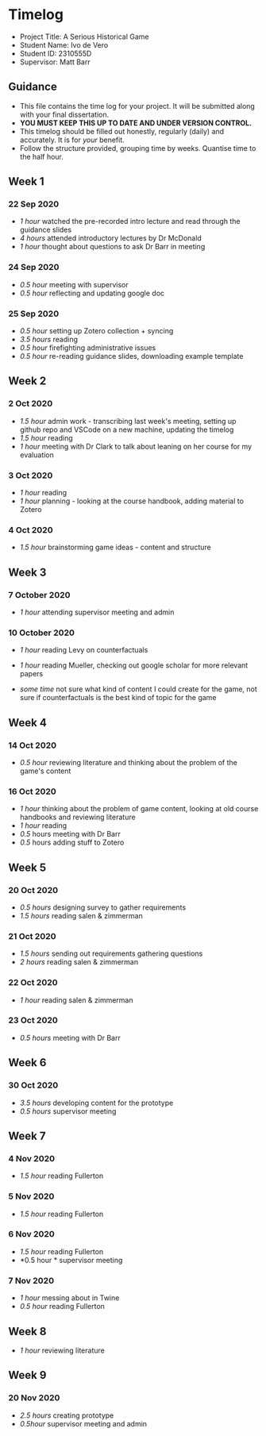 # Timelog

* Project Title: A Serious Historical Game
* Student Name: Ivo de Vero
* Student ID: 2310555D
* Supervisor: Matt Barr

## Guidance

* This file contains the time log for your project. It will be submitted along with your final dissertation.
* **YOU MUST KEEP THIS UP TO DATE AND UNDER VERSION CONTROL.**
* This timelog should be filled out honestly, regularly (daily) and accurately. It is for *your* benefit.
* Follow the structure provided, grouping time by weeks.  Quantise time to the half hour.

## Week 1

### 22 Sep 2020

* *1 hour* watched the pre-recorded intro lecture and read through the guidance slides
* *4 hours* attended introductory lectures by Dr McDonald
* *1 hour* thought about questions to ask Dr Barr in meeting

### 24 Sep 2020
* *0.5 hour* meeting with supervisor 
* *0.5 hour* reflecting and updating google doc

### 25 Sep 2020
* *0.5 hour* setting up Zotero collection + syncing
* *3.5 hours* reading 
* *0.5 hour* firefighting administrative issues 
* *0.5 hour* re-reading guidance slides, downloading example template

## Week 2

### 2 Oct 2020
* *1.5 hour* admin work - transcribing last week's meeting, setting up github repo and VSCode on a new machine, updating the timelog
* *1.5 hour* reading 
* *1 hour* meeting with Dr Clark to talk about leaning on her course for my evaluation 

### 3 Oct 2020
* *1 hour* reading
* *1 hour* planning - looking at the course handbook, adding material to Zotero

### 4 Oct 2020
* *1.5 hour* brainstorming game ideas - content and structure

## Week 3

### 7 October 2020
* *1 hour* attending supervisor meeting and admin

### 10 October 2020
* *1 hour* reading Levy on counterfactuals
* *1 hour* reading Mueller, checking out google scholar for more relevant papers

* *some time* not sure what kind of content I could create for the game, not sure if counterfactuals is the best kind of topic for the game

## Week 4

### 14 Oct 2020
* *0.5 hour* reviewing literature and thinking about the problem of the game's content

### 16 Oct 2020
* *1 hour* thinking about the problem of game content, looking at old course handbooks and reviewing literature
* *1 hour* reading
* *0.5* hours meeting with Dr Barr
* *0.5* hours adding stuff to Zotero

## Week 5

### 20 Oct 2020
* *0.5 hours* designing survey to gather requirements
* *1.5 hours* reading salen & zimmerman

### 21 Oct 2020
* *1.5 hours* sending out requirements gathering questions
* *2 hours* reading salen & zimmerman

### 22 Oct 2020
* *1 hour* reading salen & zimmerman

### 23 Oct 2020
* *0.5 hours* meeting with Dr Barr 


## Week 6

### 30 Oct 2020

* *3.5 hours* developing content for the prototype
* *0.5 hours* supervisor meeting

## Week 7

### 4 Nov 2020
* *1.5 hour* reading Fullerton

### 5 Nov 2020
* *1.5 hour* reading Fullerton

### 6 Nov 2020
* *1.5 hour* reading Fullerton
* *0.5 hour * supervisor meeting

### 7 Nov 2020
* *1 hour* messing about in Twine
* *0.5 hour* reading Fullerton

## Week 8
* *1 hour* reviewing literature

## Week 9

### 20 Nov 2020
* *2.5 hours* creating prototype
* *0.5hour* supervisor meeting and admin




